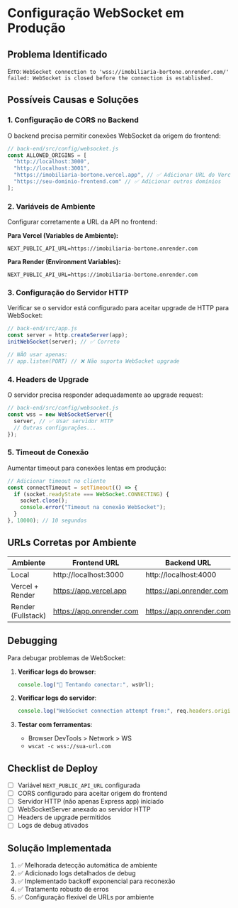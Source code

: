 # Configuração WebSocket em Produção

## Problema Identificado

Erro: `WebSocket connection to 'wss://imobiliaria-bortone.onrender.com/' failed: WebSocket is closed before the connection is established.`

## Possíveis Causas e Soluções

### 1. Configuração de CORS no Backend

O backend precisa permitir conexões WebSocket da origem do frontend:

```javascript
// back-end/src/config/websocket.js
const ALLOWED_ORIGINS = [
  "http://localhost:3000",
  "http://localhost:3001", 
  "https://imobiliaria-bortone.vercel.app", // ✅ Adicionar URL do Vercel
  "https://seu-dominio-frontend.com" // ✅ Adicionar outros domínios
];
```

### 2. Variáveis de Ambiente

Configurar corretamente a URL da API no frontend:

**Para Vercel (Variables de Ambiente):**
```
NEXT_PUBLIC_API_URL=https://imobiliaria-bortone.onrender.com
```

**Para Render (Environment Variables):**
```
NEXT_PUBLIC_API_URL=https://imobiliaria-bortone.onrender.com
```

### 3. Configuração do Servidor HTTP

Verificar se o servidor está configurado para aceitar upgrade de HTTP para WebSocket:

```javascript
// back-end/src/app.js
const server = http.createServer(app);
initWebSocket(server); // ✅ Correto

// NÃO usar apenas:
// app.listen(PORT) // ❌ Não suporta WebSocket upgrade
```

### 4. Headers de Upgrade

O servidor precisa responder adequadamente ao upgrade request:

```javascript
// back-end/src/config/websocket.js
const wss = new WebSocketServer({ 
  server, // ✅ Usar servidor HTTP
  // Outras configurações...
});
```

### 5. Timeout de Conexão

Aumentar timeout para conexões lentas em produção:

```javascript
// Adicionar timeout no cliente
const connectTimeout = setTimeout(() => {
  if (socket.readyState === WebSocket.CONNECTING) {
    socket.close();
    console.error("Timeout na conexão WebSocket");
  }
}, 10000); // 10 segundos
```

## URLs Corretas por Ambiente

| Ambiente | Frontend URL | Backend URL | WebSocket URL |
|----------|-------------|-------------|---------------|
| Local | http://localhost:3000 | http://localhost:4000 | ws://localhost:4000 |
| Vercel + Render | https://app.vercel.app | https://api.onrender.com | wss://api.onrender.com |
| Render (Fullstack) | https://app.onrender.com | https://app.onrender.com | wss://app.onrender.com |

## Debugging

Para debugar problemas de WebSocket:

1. **Verificar logs do browser**:
   ```javascript
   console.log("🔌 Tentando conectar:", wsUrl);
   ```

2. **Verificar logs do servidor**:
   ```javascript
   console.log("WebSocket connection attempt from:", req.headers.origin);
   ```

3. **Testar com ferramentas**:
   - Browser DevTools > Network > WS
   - `wscat -c wss://sua-url.com`

## Checklist de Deploy

- [ ] Variável `NEXT_PUBLIC_API_URL` configurada
- [ ] CORS configurado para aceitar origem do frontend
- [ ] Servidor HTTP (não apenas Express app) iniciado
- [ ] WebSocketServer anexado ao servidor HTTP
- [ ] Headers de upgrade permitidos
- [ ] Logs de debug ativados

## Solução Implementada

1. ✅ Melhorada detecção automática de ambiente
2. ✅ Adicionado logs detalhados de debug
3. ✅ Implementado backoff exponencial para reconexão
4. ✅ Tratamento robusto de erros
5. ✅ Configuração flexível de URLs por ambiente